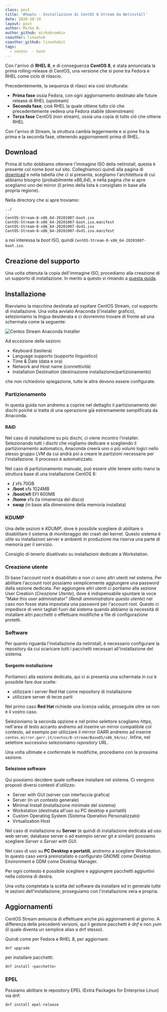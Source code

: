 ```yaml
---
class: post
title: '#howto - Installazione di CentOS 8 Stream da Netinstall'
date: 2020-10-19
layout: post
author: Mirko B.
author_github: mirkobrombin
coauthor: linuxhub
coauthor_github: linuxhubit
tags:
  - centos  - bash
---
```

Con l'arrivo di **RHEL 8**, e di conseguenza **CentOS 8**, è stata annunciata la prima rolling-release di CentOS, una versione che si pone tra Fedora e RHEL come ciclo di rilascio.

Precedentemente, la sequenza di rilasci era così strutturata:
- **Prima fase** ossia Fedora, con ogni aggiornamento destinato alle future release di RHEL (upstream)
- **Seconda fase**, cioè RHEL la quale ottiene tutto ciò che precedentemente vedeva una Fedora stabile (downstream)
- **Terza fase** CentOS (non stream), ossia una copia di tutto ciò che ottiene RHEL

Con l'arrivo di Stream, la struttura cambia leggermente e si pone fra la prima e la seconda fase, ottenendo aggiornamenti prima di RHEL.

## Download
Prima di tutto dobbiamo ottenere l'immagine ISO della netinstall, questa è presente col nome *boot* sul sito. Colleghiamoci quindi alla pagina di <a href="https://www.centos.org/centos-stream/">download</a> e nella tabella che ci si presenta, scegliamo l'architettura di cui abbiamo bisogno (probabilmente *x86_64*), e nella pagina che si apre scegliamo uno dei mirror (il primo della lista è consigliato in base alla propria regione).

Nella directory che si apre troviamo:

```
../
..
CentOS-Stream-8-x86_64-20201007-boot.iso  
CentOS-Stream-8-x86_64-20201007-boot.iso.manifest 
CentOS-Stream-8-x86_64-20201007-dvd1.iso  
CentOS-Stream-8-x86_64-20201007-dvd1.iso.manifest 
```

a noi interessa la *boot* ISO, quindi `CentOS-Stream-8-x86_64-20201007-boot.iso`.

## Creazione del supporto
Una volta ottenuta la copia dell'immagine ISO, procediamo alla creazione di un supporto di installazione. In merito a questo vi rimando a <a href="https://linuxhub.it/articles/howto-creare-un-supporto-usb-avviabile-usando-dd">questa guida</a>.

## Installazione
Riavviamo la macchina destinata ad ospitare CentOS Stream, col supporto di installazione. Una volta avviato Anaconda (l'installer grafico), selezioniamo la lingua desiderata e ci dovremmo trovare di fronte ad una schermata come la seguente:

![Centos Stream Anaconda Installer](storage/centos8-stream-anaconda.png)

Ad eccezione delle sezioni:
- Keyboard (tastiera)
- Language supporto (supporto linguistico)
- Time & Date (data e ora)
- Network and Host name (connettività)
- Installation Destination (destinazione installazione/partizionamento)

che non richiedono spiegazione, tutte le altre devono essere configurate.

### Partizionamento
In questa guida non andremo a coprire nel dettaglio il partizionamento dei dischi poichè si tratta di una operazione già estremamente semplificata da Anaconda.

#### RAID
Nel caso di installazione su più dischi, ci viene incontro l'installer. Selezionando tutti i dischi che vogliamo dedicare e scegliendo il partizionamento automatico, Anaconda creerà uno o più volumi logici nello stesso gruppo LVM da cui andrà poi a creare le partizioni necessarie per l'installazione. Il processo è automatizzato.

Nel caso di partizionamento manuale, può essere utile tenere sotto mano la struttura base di una installazione CentOS 8:

- **/** xfs 70GB
- **/boot** xfs 1024MB
- **/boot/efi** EFI 600MB
- **/home** xfs (la rimanenza del disco)
- **swap** (in base alla dimensione della memoria installata)

### KDUMP
Una delle sezioni è *KDUMP*, dove è possibile scegliere di abilitare o disabilitare il sistema di monitoraggio dei crash del kernel. Questo sistema è utile su installazioni server e ambienti in produzione ma riserva una parte di memoria per il servizio.

Consiglio di tenerlo disattivato su installazioni dedicate a Workstation.

### Creazione utente
Di base l'account *root* è disabilitato e non ci sono altri utenti nel sistema. Per abilitare l'account root possiamo semplicemente aggiungere una password dalla sezione dedicata. Per aggiungere altri utenti ci portiamo alla sezione User Creation (*Creazione Utente*), dove  è indispensabile spuntare la voce "Make this user administrator" (*Rendi amministratore questo utente*) nel caso non fosse stata impostata una password per l'account root. Questo ci impedisce di venir tagliati fuori dal sistema quando abbiamo la necessità di installare altri pacchetti o effettuare modifiche a file di configurazione protetti.

### Software
Per quanto riguarda l'installazione da netinstall, è necessario configurare la repository da cui scaricare tutti i pacchetti necessari all'installazione del sistema.

#### Sorgente installazione
Portiamoci alla sezione dedicata, qui ci si presenta una schermata in cui è possibile fare due scelte:
- utilizzare i server Red Hat come repository di installazione
- utilizzare server di terze parti

Nel primo caso **Red Hat** richiede una licenza valida, proseguite oltre se non è il vostro caso.

Selezioniamo la seconda opzione e nel primo selettore scegliamo *https*, nell'area di testo accanto andremo ad inserire un mirror compatibile col contesto, ad esempio per utilizzare il mirrror GARR andremo ad inserire `centos.mirror.garr.it/centos/8-stream/BaseOS/x86_64/os/`. Infine, nel selettore successivo selezioniamo *repository URL*.

Una volta ultimate e confermate le modifiche, procediamo con la prossima sezione.

#### Selezione software
Qui possiamo decidere quale software installare nel sistema. Ci vengono proposti diversi contesti d'utilizzo:
- Server with GUI (server con interfaccia grafica)
- Server (in un contesto generale)
- Minimal Install (installazione minimale del sistema)
- Workstation (destinata all'uso su PC desktop e portatili)
- Custom Operating System (Sistema Operativo Personalizzato)
- Virtualization Host

Nel caso di installazione su **Server** (e quindi di installazione dedicata ad uso web server, database server o ad esempio server git e similari) possiamo scegliere *Server* o *Server with GUI*.

Nel caso di uso su **PC Desktop e portatili**, andremo a scegliere *Workstation*. In questo caso verrà preinstallato e configurato GNOME come Desktop Environment e GDM come Desktop Manager.

Per ogni contesto è possibile scegliere e aggiungere pacchetti aggiuntivi nella colonna di destra.

Una volta completata la scelta del software da installare ed in generale tutte le sezioni dell'installazione, proseguiamo con l'installazione vera e propria.

## Aggiornamenti
CentOS Stream annuncia di effettuare anche più aggiornamenti al giorno. A differenza delle precedenti versioni, qui il gestore pacchetti è *dnf* e non *yum* (il quale diventa un semplice alias a dnf stesso).

Quindi come per Fedora e RHEL 8, per aggiornare:

```bash
dnf upgrade
```

per installare pacchetti:

```bash
dnf install <pacchetto>
```

### EPEL
Possiamo abilitare le repository EPEL (Extra Packages for Enterprise Linux) via dnf:

```bash
dnf install epel-release
```

